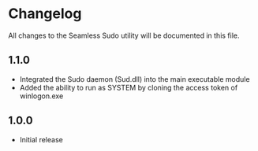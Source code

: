 # Changelog

All changes to the Seamless Sudo utility will be documented in this file.

## 1.1.0

- Integrated the Sudo daemon (Sud.dll) into the main executable module
- Added the ability to run as SYSTEM by cloning the access token of winlogon.exe

## 1.0.0

- Initial release
